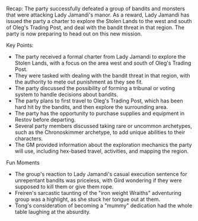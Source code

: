 Recap:
The party successfully defeated a group of bandits and monsters that were attacking Lady Jamandi's manor. As a reward, Lady Jamandi has issued the party a charter to explore the Stolen Lands to the west and south of Oleg's Trading Post, and deal with the bandit threat in that region. The party is now preparing to head out on this new mission.

Key Points:
* The party received a formal charter from Lady Jamandi to explore the Stolen Lands, with a focus on the area west and south of Oleg's Trading Post.
* They were tasked with dealing with the bandit threat in that region, with the authority to mete out punishment as they see fit.
* The party discussed the possibility of forming a tribunal or voting system to handle decisions about bandits.
* The party plans to first travel to Oleg's Trading Post, which has been hard hit by the bandits, and then explore the surrounding area.
* The party has the opportunity to purchase supplies and equipment in Restov before departing.
* Several party members discussed taking rare or uncommon archetypes, such as the Chronoskimmer archetype, to add unique abilities to their characters.
* The GM provided information about the exploration mechanics the party will use, including hex-based travel, activities, and mapping the region.



Fun Moments
* The group's reaction to Lady Jamandi's casual execution sentence for unrepentant bandits was priceless, with Gird wondering if they were supposed to kill them or give them rope.
* Freiren's sarcastic taunting of the "iron weight Wraiths" adventuring group was a highlight, as she stuck her tongue out at them.
* Tong's consideration of becoming a "mummy" dedication had the whole table laughing at the absurdity.